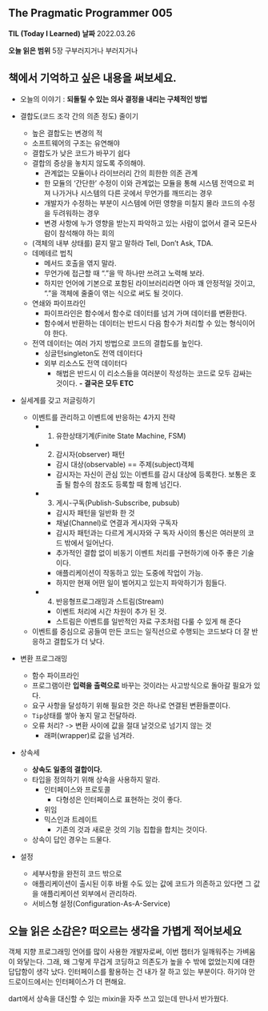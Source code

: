 The Pragmatic Programmer 005
---

**TIL (Today I Learned) 날짜**
2022.03.26

**오늘 읽은 범위**
5장 구부러지거나 부러지거나

책에서 기억하고 싶은 내용을 써보세요.
---

- 오늘의 이야기 : **되돌릴 수 있는 의사 결정을 내리는 구체적인 방법**

- 결합도(코드 조각 간의 의존 정도) 줄이기
    - 높은 결합도는 변경의 적
    - 소프트웨어의 구조는 유연해야
    - 결합도가 낮은 코드가 바꾸기 쉽다
    - 결합의 증상을 놓치지 않도록 주의해야.
        -  관계없는 모듈이나 라이브러리 간의 희한한 의존 관계
        -  한 모듈의 ‘간단한’ 수정이 이와 관계없는 모듈을 통해 시스템 전역으로 퍼져 나가거나 시스템의 다른 곳에서 무언가를 깨뜨리는 경우
        - 개발자가 수정하는 부분이 시스템에 어떤 영향을 미칠지 몰라 코드의 수정을 두려워하는 경우
        - 변경 사항에 누가 영향을 받는지 파악하고 있는 사람이 없어서 결국 모든사람이 참석해야 하는 회의
    - (객체의 내부 상태를) 묻지 말고 말하라 Tell, Don’t Ask, TDA.
    - 데메테르 법칙
        - 메서드 호출을 엮지 말라.
        - 무언가에 접근할 때 “.”을 딱 하나만 쓰려고 노력해 보라.
        - 하지만 언어에 기본으로 포함된 라이브러리라면 아마 꽤 안정적일 것이고,  “.”을 객체에 줄줄이 엮는 식으로 써도 될 것이다.
    - 연쇄와 파이프라인
        - 파이프라인은 함수에서 함수로 데이터를 넘겨 가며 데이터를 변환한다.
        - 함수에서 반환하는 데이터는 반드시 다음 함수가 처리할 수 있는 형식이어야 한다.
    - 전역 데이터는 여러 가지 방법으로 코드의 결합도를 높인다. 
        - 싱글턴singleton도 전역 데이터다
        - 외부 리소스도 전역 데이터다
            - 해법은 반드시 이 리소스들을 여러분이 작성하는 코드로 모두 감싸는 것이다.
**- 결국은 모두 ETC**


- 실세계를 갖고 저글링하기
    - 이벤트를 관리하고 이벤트에 반응하는 4가지 전략
        - 1. 유한상태기계(Finite State Machine, FSM)
        - 2. 감시자(observer) 패턴
            - 감시 대상(observable) == 주제(subject)객체
            - 감시자는 자신이 관심 있는 이벤트를 감시 대상에 등록한다. 보통은 호출 될 함수의 참조도 등록할 때 함께 넘긴다. 
        - 3. 게시-구독(Publish-Subscribe, pubsub)
            - 감시자 패턴을 일반화 한 것 
            - 채널(Channel)로 연결과 게시자와 구독자
            - 감시자 패턴과는 다르게 게시자와 구 독자 사이의 통신은 여러분의 코드 밖에서 일어난다.
            - 추가적인 결합 없이 비동기 이벤트 처리를 구현하기에 아주 좋은 기술이다.
            - 애플리케이션이 작동하고 있는 도중에 작업이 가능.
            - 하지만 현재 어떤 일이 벌어지고 있는지 파악하기가 힘들다.
        - 4. 반응형프로그래밍과 스트림(Stream)
            - 이벤트 처리에 시간 차원이 추가 된 것.
            - 스트림은 이벤트를 일반적인 자료 구조처럼 다룰 수 있게 해 준다
    - 이벤트를 중심으로 공들여 만든 코드는 일직선으로 수행되는 코드보다 더 잘 반응하고 결합도가 더 낮다.


- 변환 프로그래밍
    - 함수 파이프라인
    - 프로그램이란 **입력을 출력으로** 바꾸는 것이라는 사고방식으로 돌아갈 필요가 있다.
    - 요구 사항을 달성하기 위해 필요한 것은 하나로 연결된 변환들뿐이다.
    - `Tip`상태를 쌓아 놓지 말고 전달하라.
    - 오류 처리? -> 변환 사이에 값을 절대 날것으로 넘기지 않는 것
        - 래퍼(wrapper)로 값을 넘겨라.


- 상속세
    - **상속도 일종의 결합이다.**
    - 타입을 정의하기 위해 상속을 사용하지 말라.
        - 인터페이스와 프로토콜 
            - 다형성은 인터페이스로 표현하는 것이 좋다.
        - 위임
        - 믹스인과 트레이트
            - 기존의 것과 새로운 것의 기능 집합을 합치는 것이다.
    - 상속이 답인 경우는 드물다.


- 설정
    - 세부사항을 완전히 코드 밖으로 
    - 애플리케이션이 출시된 이후 바뀔 수도 있는 값에 코드가 의존하고 있다면 그 값을 애플리케이션 외부에서 관리하라. 
    - 서비스형 설정(Configuration-As-A-Service)




오늘 읽은 소감은? 떠오르는 생각을 가볍게 적어보세요
---
객체 지향 프로그래밍 언어를 많이 사용한 개발자로써, 이번 챕터가 일깨워주는 가벼움이 와닿는다.
그래, 왜 그렇게 무겁게 코딩하고 의존도가 높을 수 밖에 없었는지에 대한 답답함이 생각 났다.
인터페이스를 활용하는 건 내가 잘 하고 있는 부분이다. 하기야 안드로이드에서는 인터페이스가 더 편해요.


dart에서 상속을 대신할 수 있는 mixin을 자주 쓰고 있는데 만나서 반가웠다.


